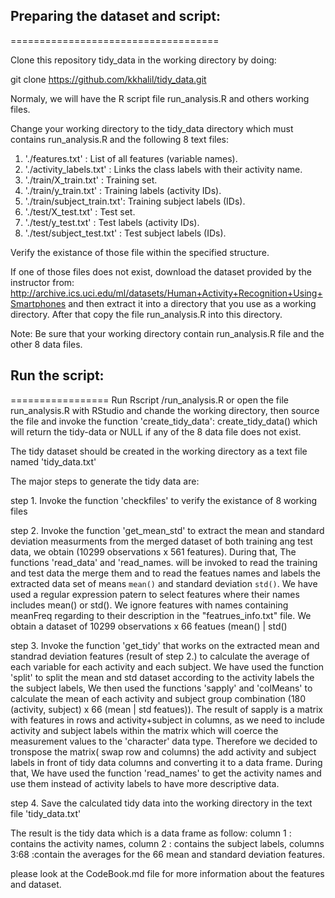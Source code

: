 ## Preparing the dataset and script:
====================================

Clone this repository tidy_data in the working directory by doing:

git clone https://github.com/kkhalil/tidy_data.git

Normaly, we will have the R script file run_analysis.R and others working files.

Change your working directory to the tidy_data directory which must contains
run_analysis.R and the following 8 text files:
1. './features.txt'           : List of all features (variable names).
2. './activity_labels.txt'    : Links the class labels with their activity name.
3. './train/X_train.txt'      : Training set.
4. './train/y_train.txt'      : Training labels (activity IDs).
5. './train/subject_train.txt': Training subject labels (IDs).
6. './test/X_test.txt'        : Test set.
7. './test/y_test.txt'        : Test labels (activity IDs).
8. './test/subject_test.txt'  : Test subject labels (IDs).

Verify the existance of those file within the specified structure.

If one of those files does not exist, download the dataset provided by the 
instructor from: 
http://archive.ics.uci.edu/ml/datasets/Human+Activity+Recognition+Using+Smartphones
and then extract it into a directory that you use as a working directory. After that 
copy the file run_analysis.R into this directory.
 


Note: Be sure that your working directory contain run_analysis.R file and the other 8 data files.

## Run the script:
=================
Run Rscript <working-directory>/run_analysis.R or open the file run_analysis.R 
with RStudio and chande the working directory, then source the file and invoke
the function 'create_tidy_data': create_tidy_data() which will return the 
tidy-data or NULL if any of the 8 data file does not exist.



The tidy dataset should be created in the working directory as a text file named 'tidy_data.txt'

The major steps to generate the tidy data are:

step 1. Invoke the function 'checkfiles' to verify the existance of 8 working files 

step 2. Invoke the function 'get_mean_std' to extract the mean and standard deviation 
        measurments from the merged dataset of both training ang test data, we obtain
        (10299 observations x 561 features). 
        During that, The functions 'read_data' and 'read_names. will be invoked to
        read the training and test data the merge them and to read the featues names
        and labels the extracted data set of means `mean()` and standard deviation 
        `std()`. We have used a regular expression patern to select features where 
        their names includes mean() or std(). We ignore features with names containing           
        meanFreq regarding to their description in the "featrues_info.txt" file. 
        We obtain a dataset of 10299 observations x 66 featues (mean() | std()

step 3. Invoke the function 'get_tidy' that works on the extracted mean and standrad 
        deviation features (result of step 2.) to calculate the average of each 
        variable for each activity and each subject.
        We have used the function 'split' to split the mean and std dataset according 
        to the activity labels the the subject labels, We then used the functions 
        'sapply' and 'colMeans' to calculate the mean of each activity and subject 
        group combination (180 (activity, subject) x 66 (mean | std featues)). 
        The result of sapply is a matrix with features in rows and activity+subject
        in columns, as we need to include activity and subject labels within the 
        matrix which will coerce the measurement values to the 'character' data type. 
        Therefore we decided to tronspose the matrix( swap row and columns) the add
        activity and subject labels in front of tidy data columns and converting it
        to a data frame.
        During that, We have used the function 'read_names' to get the activity names
        and use them instead of activity labels to have more descriptive data.

step 4. Save the calculated tidy data into the working directory in the text file
        'tidy_data.txt'

The result is the tidy data which is a data frame as follow:
column  1    : contains the activity names,
column  2    : contains the subject labels,
columns 3:68 :contain the averages for the 66 mean and standard deviation features. 



please look at the CodeBook.md file for more information about the features and dataset.
